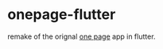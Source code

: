 # onepage-flutter
remake of the orignal [one page](https://wwww.github.com/samar1h/onepage-js) app in flutter.
